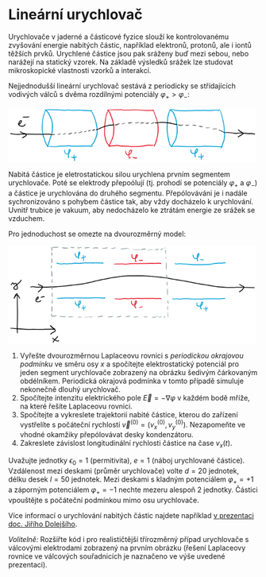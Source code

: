 # Lineární urychlovač
Urychlovače v jaderné a částicové fyzice slouží ke kontrolovanému zvyšování energie nabitých částic, například elektronů, protonů, ale i iontů těžších prvků. Urychlené částice jsou pak sráženy buď mezi sebou, nebo narážejí na statický vzorek. Na základě výsledků srážek lze studovat mikroskopické vlastnosti vzorků a interakcí.

Nejjednodušší lineární urychlovač sestává z periodicky se střídajících vodivých válců s dvěma rozdílnými potenciály $\varphi_{+}>\varphi_{-}$:

<img src="accelerator.png" width="500px" align="center"/>

Nabitá částice je eletrostatickou silou urychlena prvním segmentem urychlovače. Poté se elektrody přepoólují (tj. prohodí se potenciály $\varphi_{+}$ a $\varphi_{-}$) a částice je urychlována do druhého segmentu. Přepólováváni je i nadále sychronizováno s pohybem částice tak, aby vždy docházelo k urychlování. Uvnitř trubice je vakuum, aby nedocházelo ke ztrátám energie ze srážek se vzduchem.

Pro jednoduchost se omezte na dvourozměrný model:

<img src="accelerator2D.png" width="500px" align="center"/>

1. Vyřešte dvourozměrnou Laplaceovu rovnici s *periodickou okrajovou podmínku* ve směru osy $x$ a spočítejte elektrostatický potenciál pro jeden segment urychlovače zobrazený na obrázku šedivým čárkovaným obdélníkem. Periodická okrajová podmínka v tomto případě simuluje nekonečně dlouhý urychlovač.
1. Spočítejte intenzitu elektrického pole $\overrightarrow{E}=-\nabla{\varphi}$ v každém bodě mříže, na které řešíte Laplaceovu rovnici.
1. Spočítejte a vykreslete trajektorii nabité částice, kterou do zařízení vystřelíte s počáteční rychlostí $\overrightarrow{v}^(0)=(v_{x}^{(0)},v_{y}^{(0)})$. Nezapomeňte ve vhodné okamžiky přepólovávat desky kondenzátoru.
1. Zakreslete závislost longitudinální rychlosti částice na čase $v_{x}(t)$.

Uvažujte jednotky $\epsilon_{0}=1$ (permitivita), $e=1$ (náboj urychlované částice). Vzdálenost mezi deskami (průměr urychlovače) volte $d=20$ jednotek, délku desek $l=50$ jednotek. Mezi deskami s kladným potenciálem $\varphi_{+}=+1$ a záporným potenciálem $\varphi_{+}=-1$ nechte mezeru alespoň 2 jednotky. Částici vpouštějte s počáteční podmínkou mimo osu urychlovače.

Více informací o urychlování nabitých částic najdete například [v prezentaci doc. Jiřího Dolejšího](http://ipnp.cz/~dolejsi/textbook/Accelerators_CZ.ppt).

*Volitelně:*
Rozšiřte kód i pro realističtější třírozměrný případ urychlovače s válcovými elektrodami zobrazený na prvním obrázku (řešení Laplaceovy rovnice ve válcových souřadnicích je naznačeno ve výše uvedené prezentaci).
